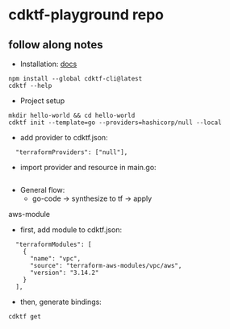 # cdktf-playground repo

## follow along notes

* Installation: [docs](https://developer.hashicorp.com/terraform/tutorials/cdktf/cdktf-install)
```
npm install --global cdktf-cli@latest
cdktf --help
```

* Project setup

```
mkdir hello-world && cd hello-world
cdktf init --template=go --providers=hashicorp/null --local
```

* add provider to cdktf.json:
```
  "terraformProviders": ["null"],
```
* import provider and resource in main.go:
```

```

* General flow:
  * go-code -> synthesize to tf -> apply

aws-module

- first, add module to cdktf.json:

```
  "terraformModules": [
    {
      "name": "vpc",
      "source": "terraform-aws-modules/vpc/aws",
      "version": "3.14.2"
    }
  ],
```
- then, generate bindings:

```
cdktf get

```


